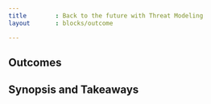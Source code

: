 ```yaml
---
title        : Back to the future with Threat Modeling
layout       : blocks/outcome

---
```



## Outcomes



## Synopsis and Takeaways
